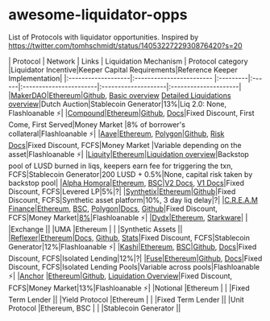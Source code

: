 # awesome-liquidator-opps


List of Protocols with liquidator opportunities. Inspired by https://twitter.com/tomhschmidt/status/1405322722930876420?s=20



| Protocol           | Network                  | Links   | Liquidation Mechanism  | Protocol category      |Liquidator Incentive|Keeper Capital Requirements|Reference Keeper Implementation|
|:-------------------|:------------------------ |:---------|:------|:-----------------------|:--------------------|:---------------------|
|[MakerDAO](https://makerdao.com/en/)|[Ethereum](https://ethereum.org/en/)|[Github](https://github.com/makerdao), [Basic overview](https://community-development.makerdao.com/en/learn/vaults/liquidation/) [Detailed Liquidations overview](https://docs.makerdao.com/smart-contract-modules/dog-and-clipper-detailed-documentation)|Dutch Auction|Stablecoin Generator|13%|Liq 2.0: None, Flashloanable ⚡|
|[Compound](https://compound.finance/)|[Ethereum](https://ethereum.org/en/)|[Github](https://github.com/compound-finance/compound-protocol), [Docs](https://compound.finance/docs/comptroller#liquidation-incentive)|Fixed Discount, First Come, First Served|Money Market            |8% of borrower's collateral|Flashloanable ⚡|
|[Aave](https://aave.com/)|[Ethereum](https://ethereum.org/en/), [Polygon](https://polygon.technology/)|[Github](https://github.com/aave/protocol-v2), [Risk Docs](https://docs.aave.com/risk/asset-risk/risk-parameters)|Fixed Discount, FCFS|Money Market            |Variable depending on the asset|Flashloanable ⚡|
|[Liquity](https://liquity.fi/)|[Ethereum](https://ethereum.org/en/)|[Liquidation overview](https://docs.liquity.org/faq/stability-pool-and-liquidations)|Backstop pool of LUSD burned in liqs, keepers earn fee for triggering the txn, FCFS|Stablecoin Generator|200 LUSD + 0.5%|None, capital risk taken by backstop pool|
|[Alpha Homora](https://alphafinance.io)|[Ethereum](https://ethereum.org/en/), [BSC](https://www.binance.org/en/smartChain)|[V2 Docs](https://alphafinancelab.gitbook.io/alpha-homora-v2/liquidators/untitled#how-to-liquidate-a-position-and-earn-bounty), [V1 Docs](https://alphafinancelab.gitbook.io/alpha-homora/what-is-alpha-homora)|Fixed Discount, FCFS|Levered LP|5%|?|
|[Synthetix](https://synthetix.io/)|[Ethereum](https://ethereum.org/en/)|[Github](https://github.com/Synthetixio/synthetix)|Fixed Discount, FCFS|Synthetic asset platform|10%, 3 day liq delay|?|
|[C.R.E.A.M Finance](https://cream.finance/)|[Ethereum](https://ethereum.org/en/), [BSC](https://www.binance.org/en/smartChain), [Polygon](https://polygon.technology/)|[Docs](https://docs.cream.finance/developer/crtokens#liquidate-borrow), [Github](https://github.com/CreamFi/compound-protocol)|Fixed Discount, FCFS|Money Market|[8%](https://etherscan.io/readContract?m=normal&a=0x3d5BC3c8d13dcB8bF317092d84783c2697AE9258&v=0x4b147984b0314260fda782a7f508749df4e5a083#readCollapse29)|Flashloanable ⚡|
|[Dydx](https://dydx.exchange/)|[Ethereum](https://ethereum.org/en/), [Starkware](https://starkware.co/product/starkex/)|          |       |Exchange                ||
|UMA                 |Ethereum                  |          |       |Synthetic Assets        ||
|[Reflexer](https://reflexer.finance/)|[Ethereum](https://ethereum.org/en/)|[Docs](https://docs.reflexer.finance/), [Github](https://github.com/reflexer-labs/geb), [Stats](https://stats.reflexer.finance/)|Fixed Discount, FCFS|Stablecoin Generator|12%|Flashloanable ⚡|
|[Kashi](https://github.com/sushiswap/kashi-lending)|[Ethereum](https://ethereum.org/en/), [BSC](https://www.binance.org/en/smartChain)|[Github](https://github.com/sushiswap/kashi-lending), [Docs](https://docs.sushi.com/products/kashi-lending)|Fixed Discount, FCFS|Isolated Lending|12%|?|
|[Fuse](https://app.rari.capital/fuse/)|[Ethereum](https://ethereum.org/en/)|[Github](https://github.com/Rari-Capital/compound-protocol), [Docs](https://docs.rari.capital/fuse/#liquidate-borrow)|Fixed Discount, FCFS|Isolated Lending Pools|Variable across pools|Flashloanable ⚡|
|[Anchor](https://inverse.finance/banking)      |[Ethereum](https://ethereum.org/en/)|[Github](https://github.com/InverseFinance/anchor), [Liquidation Overview](https://docs.inverse.finance/user-guides/anchor-lending-and-borrowing/liquidations)|Fixed Discount, FCFS|Money Market|13%|Flashloanable ⚡|
|Notional            |Ethereum                  |          |       |Fixed Term Lender       ||
|Yield Protocol      |Ethereum                  |          |       |Fixed Term Lender       ||
|Unit Protocol       |Ethereum, BSC             |          |       |Stablecoin Generator    ||